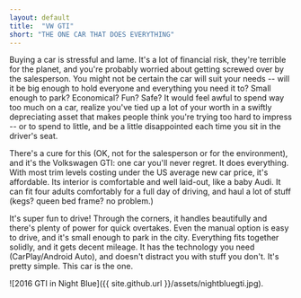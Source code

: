 ```yaml
---  
layout: default
title:  "VW GTI"
short: "THE ONE CAR THAT DOES EVERYTHING"
---
```

Buying a car is stressful and lame. It's a lot of financial risk, they're terrible for the planet, and you're probably worried about getting screwed over by the salesperson. You might not be certain the car will suit your needs -- will it be big enough to hold everyone and everything you need it to? Small enough to park? Economical? Fun? Safe? It would feel awful to spend way too much on a car, realize you've tied up a lot of your worth in a swiftly depreciating asset that makes people think you're trying too hard to impress -- or to spend to little, and be a little disappointed each time you sit in the driver's seat.

There's a cure for this (OK, not for the salesperson or for the environment), and it's the Volkswagen GTI: one car you'll never regret. It does everything. With most trim levels costing under the US average new car price, it's affordable. Its interior is comfortable and well laid-out, like a baby Audi. It can fit four adults comfortably for a full day of driving, and haul a lot of stuff (kegs? queen bed frame? no problem.) 

It's super fun to drive! Through the corners, it handles beautifully and there's plenty of power for quick overtakes. Even the manual option is easy to drive, and it's small enough to park in the city. Everything fits together solidly, and it gets decent mileage. It has the technology you need (CarPlay/Android Auto), and doesn't distract you with stuff you don't. It's pretty simple. This car is the one.

![2016 GTI in Night Blue]({{ site.github.url }}/assets/nightbluegti.jpg).
